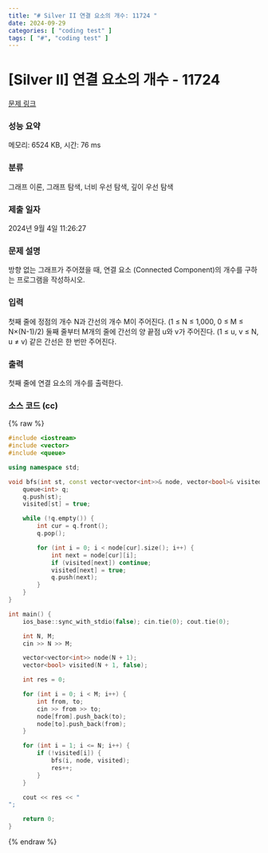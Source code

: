 ```yaml
---
title: "# Silver II 연결 요소의 개수: 11724 "
date: 2024-09-29
categories: [ "coding test" ]
tags: [ "#", "coding test" ]
---
```


# [Silver II] 연결 요소의 개수 - 11724 

[문제 링크](https://www.acmicpc.net/problem/11724) 

### 성능 요약

메모리: 6524 KB, 시간: 76 ms

### 분류

그래프 이론, 그래프 탐색, 너비 우선 탐색, 깊이 우선 탐색

### 제출 일자

2024년 9월 4일 11:26:27

### 문제 설명

<p>방향 없는 그래프가 주어졌을 때, 연결 요소 (Connected Component)의 개수를 구하는 프로그램을 작성하시오.</p>

### 입력 

 <p>첫째 줄에 정점의 개수 N과 간선의 개수 M이 주어진다. (1 ≤ N ≤ 1,000, 0 ≤ M ≤ N×(N-1)/2) 둘째 줄부터 M개의 줄에 간선의 양 끝점 u와 v가 주어진다. (1 ≤ u, v ≤ N, u ≠ v) 같은 간선은 한 번만 주어진다.</p>

### 출력 

 <p>첫째 줄에 연결 요소의 개수를 출력한다.</p>


### 소스 코드 (cc)
{% raw %}
```cc
#include <iostream>
#include <vector>
#include <queue>

using namespace std;

void bfs(int st, const vector<vector<int>>& node, vector<bool>& visited) {
	queue<int> q;
	q.push(st);
	visited[st] = true;

	while (!q.empty()) {
		int cur = q.front();
		q.pop();

		for (int i = 0; i < node[cur].size(); i++) {
			int next = node[cur][i];
			if (visited[next]) continue;
			visited[next] = true;
			q.push(next);
		}
	}
}

int main() {
	ios_base::sync_with_stdio(false); cin.tie(0); cout.tie(0);

	int N, M;
	cin >> N >> M;

	vector<vector<int>> node(N + 1);
	vector<bool> visited(N + 1, false);

	int res = 0;

	for (int i = 0; i < M; i++) {
		int from, to;
		cin >> from >> to;
		node[from].push_back(to);
		node[to].push_back(from);
	}

	for (int i = 1; i <= N; i++) {
		if (!visited[i]) {
			bfs(i, node, visited);
			res++;
		}
	}

	cout << res << "
";

	return 0;
}
```
{% endraw %}
